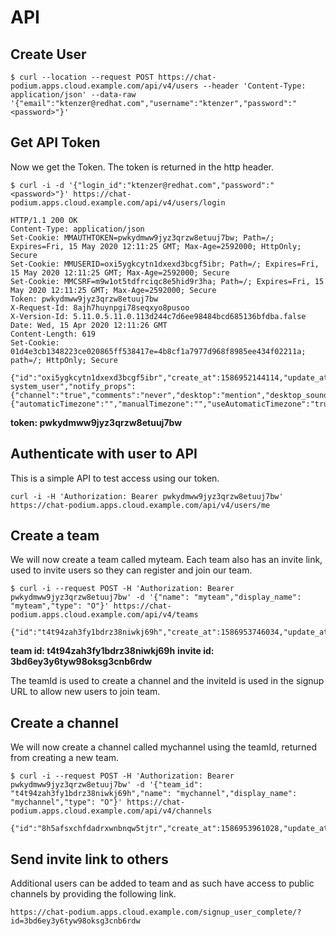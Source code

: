 # API

## Create User

```$ curl --location --request POST https://chat-podium.apps.cloud.example.com/api/v4/users --header 'Content-Type: application/json' --data-raw '{"email":"ktenzer@redhat.com","username":"ktenzer","password":"<password>"}'```

## Get API Token
Now we get the Token. The token is returned in the http header.

```$ curl -i -d '{"login_id":"ktenzer@redhat.com","password":"<password>"}' https://chat-podium.apps.cloud.example.com/api/v4/users/login```

```
HTTP/1.1 200 OK
Content-Type: application/json
Set-Cookie: MMAUTHTOKEN=pwkydmww9jyz3qrzw8etuuj7bw; Path=/; Expires=Fri, 15 May 2020 12:11:25 GMT; Max-Age=2592000; HttpOnly; Secure
Set-Cookie: MMUSERID=oxi5ygkcytn1dxexd3bcgf5ibr; Path=/; Expires=Fri, 15 May 2020 12:11:25 GMT; Max-Age=2592000; Secure
Set-Cookie: MMCSRF=m9w1ot5tdfrciqc8e5hid9r3ha; Path=/; Expires=Fri, 15 May 2020 12:11:25 GMT; Max-Age=2592000; Secure
Token: pwkydmww9jyz3qrzw8etuuj7bw
X-Request-Id: 8ajh7huynpgi78seqxyo8pusoo
X-Version-Id: 5.11.0.5.11.0.113d244c7d6ee98484bcd685136bfdba.false
Date: Wed, 15 Apr 2020 12:11:26 GMT
Content-Length: 619
Set-Cookie: 01d4e3cb1348223ce020865ff538417e=4b8cf1a7977d968f8985ee434f02211a; path=/; HttpOnly; Secure
```

```
{"id":"oxi5ygkcytn1dxexd3bcgf5ibr","create_at":1586952144114,"update_at":1586952144114,"delete_at":0,"username":"ktenzer","auth_data":"","auth_service":"","email":"ktenzer@redhat.com","nickname":"","first_name":"","last_name":"","position":"","roles":"system_admin system_user","notify_props":{"channel":"true","comments":"never","desktop":"mention","desktop_sound":"true","email":"true","first_name":"false","mention_keys":"ktenzer,@ktenzer","push":"mention","push_status":"away"},"last_password_update":1586952144114,"locale":"en","timezone":{"automaticTimezone":"","manualTimezone":"","useAutomaticTimezone":"true"}}
```

**token: pwkydmww9jyz3qrzw8etuuj7bw**

## Authenticate with user to API
This is a simple API to test access using our token.

```curl -i -H 'Authorization: Bearer pwkydmww9jyz3qrzw8etuuj7bw' https://chat-podium.apps.cloud.example.com/api/v4/users/me```

## Create a team
We will now create a team called myteam. Each team also has an invite link, used to invite users so they can register and join our team.

```$ curl -i --request POST -H 'Authorization: Bearer pwkydmww9jyz3qrzw8etuuj7bw' -d '{"name": "myteam","display_name": "myteam","type": "O"}' https://chat-podium.apps.cloud.example.com/api/v4/teams```

```
{"id":"t4t94zah3fy1bdrz38niwkj69h","create_at":1586953746034,"update_at":1586953746034,"delete_at":0,"display_name":"myteam","name":"myteam","description":"","email":"ktenzer@redhat.com","type":"O","company_name":"","allowed_domains":"","invite_id":"3bd6ey3y6tyw98oksg3cnb6rdw","allow_open_invite":false,"scheme_id":null,"group_constrained":null}
```

**team id: t4t94zah3fy1bdrz38niwkj69h**
**invite id: 3bd6ey3y6tyw98oksg3cnb6rdw**

The teamId is used to create a channel and the inviteId is used in the signup URL to allow new users to join team.

## Create a channel
We will now create a channel called mychannel using the teamId, returned from creating a new team.

```$ curl -i --request POST -H 'Authorization: Bearer pwkydmww9jyz3qrzw8etuuj7bw' -d '{"team_id": "t4t94zah3fy1bdrz38niwkj69h","name": "mychannel","display_name": "mychannel","type": "O"}' https://chat-podium.apps.cloud.example.com/api/v4/channels```

```
{"id":"8h5afsxchfdadrxwnbnqw5tjtr","create_at":1586953961028,"update_at":1586953961028,"delete_at":0,"team_id":"t4t94zah3fy1bdrz38niwkj69h","type":"O","display_name":"mychannel","name":"mychannel","header":"","purpose":"","last_post_at":0,"total_msg_count":0,"extra_update_at":0,"creator_id":"oxi5ygkcytn1dxexd3bcgf5ibr","scheme_id":null,"props":null,"group_constrained":null}
```

## Send invite link to others
Additional users can be added to team and as such have access to public channels by providing the following link.

```https://chat-podium.apps.cloud.example.com/signup_user_complete/?id=3bd6ey3y6tyw98oksg3cnb6rdw```
